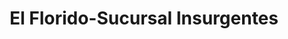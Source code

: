 ---
title: "El Florido-Sucursal Insurgentes"
url: /tijuana/el-florido-sucursal-insurgentes/
shop: comodidad
---